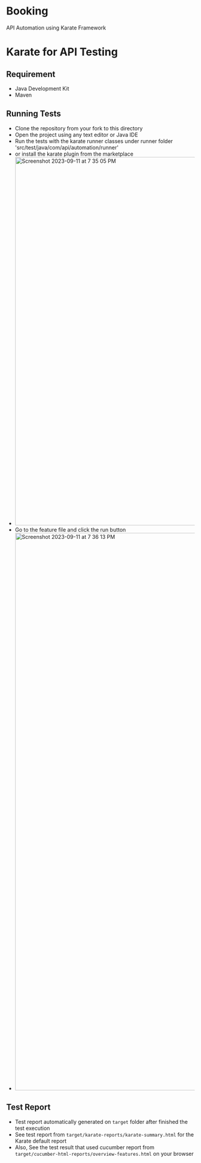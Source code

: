 # Booking
API Automation using Karate Framework

# Karate for API Testing

## Requirement
* Java Development Kit
* Maven

## Running Tests
* Clone the repository from your fork to this directory
* Open the project using any text editor or Java IDE
* Run the tests with the karate runner classes under runner folder 'src/test/java/com/api/automation/runner'
* or install the karate plugin from the marketplace 
* <img width="981" alt="Screenshot 2023-09-11 at 7 35 05 PM" src="https://github.com/dk241294/Booking/assets/49711366/4ea2ed0f-4443-43ae-abaf-64af634f24e6">
* Go to the feature file and click the run button
* <img width="1485" alt="Screenshot 2023-09-11 at 7 36 13 PM" src="https://github.com/dk241294/Booking/assets/49711366/e71750ee-0c7b-4f16-a2aa-caeb8dc6a7b8">



## Test Report
* Test report automatically generated on `target` folder after finished the test execution
* See test report from `target/karate-reports/karate-summary.html` for the Karate default report
* Also, See the test result that used cucumber report from `target/cucumber-html-reports/overview-features.html` on your browser


